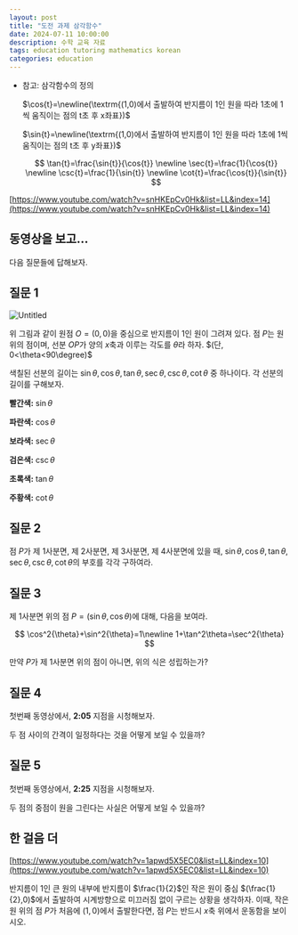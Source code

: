 ```yaml
---
layout: post
title: "도전 과제 삼각함수"
date: 2024-07-11 10:00:00
description: 수학 교육 자료
tags: education tutoring mathematics korean
categories: education
---
```



- 참고: 삼각함수의 정의
    
    $\cos{t}=\newline(\textrm{(1,0)에서 출발하여 반지름이 1인 원을 따라 1초에 1씩 움직이는 점의 t초 후 x좌표})$
    
    $\sin{t}=\newline(\textrm{(1,0)에서 출발하여 반지름이 1인 원을 따라 1초에 1씩 움직이는 점의 t초 후 y좌표})$
    
    $$
    \tan{t}=\frac{\sin{t}}{\cos{t}} \newline \sec{t}=\frac{1}{\cos{t}} \newline \csc{t}=\frac{1}{\sin{t}} \newline \cot{t}=\frac{\cos{t}}{\sin{t}}
    $$
    

[https://www.youtube.com/watch?v=snHKEpCv0Hk&list=LL&index=14](https://www.youtube.com/watch?v=snHKEpCv0Hk&list=LL&index=14)

## 동영상을 보고...

다음 질문들에 답해보자.

## 질문 1

![Untitled](%EB%8F%84%EC%A0%84%20%EA%B3%BC%EC%A0%9C%20%EC%82%BC%EA%B0%81%ED%95%A8%EC%88%98%20161f0f24f931803bb39df191a19a659a/Untitled.png)

위 그림과 같이 원점 $O=(0,0)$을 중심으로 반지름이 $1$인 원이 그려져 있다. 점 $P$는 원 위의 점이며, 선분 $OP$가 양의 $x$축과 이루는 각도를 $\theta$라 하자. $(단, 0<\theta<90\degree)$

색칠된 선분의 길이는 $\sin{\theta}, \cos{\theta},\tan{\theta},\sec{\theta},\csc{\theta},\cot{\theta}$ 중 하나이다.
각 선분의 길이를 구해보자.

**빨간색:** $\sin{\theta}$

**파란색:** $\cos{\theta}$

**보라색:** $\sec{\theta}$

**검은색:** $\csc{\theta}$

**초록색:** $\tan{\theta}$

**주황색:** $\cot{\theta}$

## 질문 2

점 $P$가 제 1사분면, 제 2사분면, 제 3사분면, 제 4사분면에 있을 때,
$\sin{\theta}, \cos{\theta},\tan{\theta},\sec{\theta},\csc{\theta},\cot{\theta}$의 부호를 각각 구하여라.

## 질문 3

제 1사분면 위의 점 $P=(\sin{\theta}, \cos{\theta})$에 대해, 다음을 보여라.

$$
\cos^2{\theta}+\sin^2{\theta}=1\newline 1+\tan^2\theta=\sec^2{\theta}
$$

만약 $P$가 제 1사분면 위의 점이 아니면, 위의 식은 성립하는가?

## 질문 4

첫번째 동영상에서, **2:05** 지점을 시청해보자.

두 점 사이의 간격이 일정하다는 것을 어떻게 보일 수 있을까?

## 질문 5

첫번째 동영상에서, **2:25** 지점을 시청해보자.

두 점의 중점이 원을 그린다는 사실은 어떻게 보일 수 있을까?

## 한 걸음 더

[https://www.youtube.com/watch?v=1apwd5X5EC0&list=LL&index=10](https://www.youtube.com/watch?v=1apwd5X5EC0&list=LL&index=10)

반지름이 $1$인 큰 원의 내부에 반지름이 $\frac{1}{2}$인 작은 원이 중심 $(\frac{1}{2},0)$에서 출발하여 시계방향으로 미끄러짐 없이 구르는 상황을 생각하자. 이때, 작은 원 위의 점 $P$가 처음에 $(1,0)$에서 출발한다면, 점 $P$는 반드시 $x$축 위에서 운동함을 보이시오.